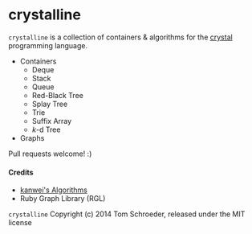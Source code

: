 crystalline
===========

`crystalline` is a collection of containers & algorithms for the [crystal](https://github.com/manastech/crystal) programming language.

- Containers
  - Deque
  - Stack
  - Queue
  - Red-Black Tree
  - Splay Tree
  - Trie
  - Suffix Array
  - _k_-d Tree
- Graphs

Pull requests welcome! :)

#### Credits
- [kanwei's Algorithms](https://github.com/kanwei/algorithms)
- Ruby Graph Library (RGL)

`crystalline` Copyright (c) 2014 Tom Schroeder, released under the MIT license
